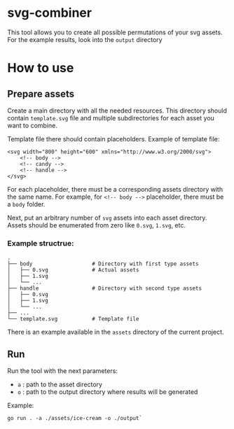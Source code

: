 # svg-combiner
This tool allows you to create all possible permutations of your svg assets. For the example results, look into the `output` directory

# How to use

## Prepare assets

Create a main directory with all the needed resources. This directory should contain `template.svg` file and multiple 
subdirectories for each asset you want to combine.

Template file there should contain placeholders. Example of template file:
```
<svg width="800" height="600" xmlns="http://www.w3.org/2000/svg">
    <!-- body -->
    <!-- candy -->
    <!-- handle -->
</svg>
```

For each placeholder, there must be a corresponding assets directory with the same name.
For example, for `<!-- body -->` placeholder, there must be a `body` folder.

Next, put an arbitrary number of `svg` assets into each asset directory.
Assets should be enumerated from zero like `0.svg`, `1.svg`, etc.

### Example structrue:

    .
    ├── body                   # Directory with first type assets
    │   ├── 0.svg              # Actual assets
    │   ├── 1.svg
    │   └── ...
    ├── handle                 # Directory with second type assets
    │   ├── 0.svg
    │   ├── 1.svg
    │   └── ...
    ├── ...
    └── template.svg           # Template file
    
There is an example available in the `assets` directory of the current project.
 
## Run
Run the tool with the next parameters: 
- `a` : path to the asset directory
- `o` : path to the output directory where results will be generated

Example:
```
go run . -a ./assets/ice-cream -o ./output`
``` 
